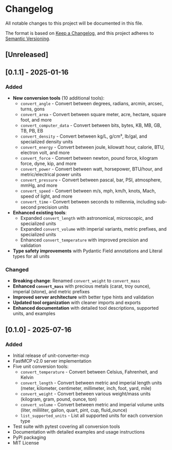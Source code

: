 # Changelog

All notable changes to this project will be documented in this file.

The format is based on [Keep a Changelog](https://keepachangelog.com/en/1.0.0/),
and this project adheres to [Semantic Versioning](https://semver.org/spec/v2.0.0.html).

## [Unreleased]

## [0.1.1] - 2025-01-16

### Added
- **New conversion tools** (10 additional tools):
  - `convert_angle` - Convert between degrees, radians, arcmin, arcsec, turns, gons
  - `convert_area` - Convert between square meter, acre, hectare, square foot, and more
  - `convert_computer_data` - Convert between bits, bytes, KB, MB, GB, TB, PB, EB
  - `convert_density` - Convert between kg/L, g/cm³, lb/gal, and specialized density units
  - `convert_energy` - Convert between joule, kilowatt hour, calorie, BTU, electron volt, and more
  - `convert_force` - Convert between newton, pound force, kilogram force, dyne, kip, and more
  - `convert_power` - Convert between watt, horsepower, BTU/hour, and metric/electrical power units
  - `convert_pressure` - Convert between pascal, bar, PSI, atmosphere, mmHg, and more
  - `convert_speed` - Convert between m/s, mph, km/h, knots, Mach, speed of light, and more
  - `convert_time` - Convert between seconds to millennia, including sub-second precision units
- **Enhanced existing tools**:
  - Expanded `convert_length` with astronomical, microscopic, and specialized units
  - Expanded `convert_volume` with imperial variants, metric prefixes, and specialized units
  - Enhanced `convert_temperature` with improved precision and validation
- **Type safety improvements** with Pydantic Field annotations and Literal types for all units

### Changed
- **Breaking change**: Renamed `convert_weight` to `convert_mass`
- **Enhanced `convert_mass`** with precious metals (carat, troy ounce), imperial (stone), and metric prefixes
- **Improved server architecture** with better type hints and validation
- **Updated tool organization** with cleaner imports and exports
- **Enhanced documentation** with detailed tool descriptions, supported units, and examples

## [0.1.0] - 2025-07-16

### Added
- Initial release of unit-converter-mcp
- FastMCP v2.0 server implementation
- Five unit conversion tools:
  - `convert_temperature` - Convert between Celsius, Fahrenheit, and Kelvin
  - `convert_length` - Convert between metric and imperial length units (meter, kilometer, centimeter, millimeter, inch, foot, yard, mile)
  - `convert_weight` - Convert between various weight/mass units (kilogram, gram, pound, ounce, ton)
  - `convert_volume` - Convert between metric and imperial volume units (liter, milliliter, gallon, quart, pint, cup, fluid_ounce)
  - `list_supported_units` - List all supported units for each conversion type
- Test suite with pytest covering all conversion tools
- Documentation with detailed examples and usage instructions
- PyPI packaging
- MIT License

